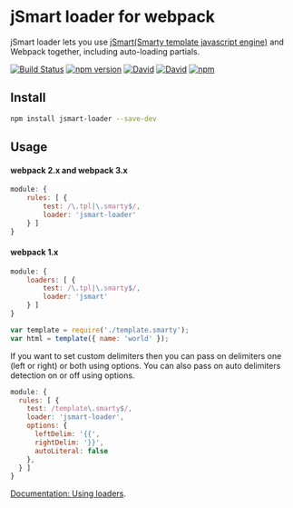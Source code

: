 # jSmart loader for webpack
jSmart loader lets you use [jSmart(Smarty template javascript engine)](https://github.com/umakantp/jsmart) and Webpack together, including auto-loading partials.

[![Build Status](https://travis-ci.org/umakantp/jsmart-loader.png?branch=master)](https://travis-ci.org/umakantp/jsmart-loader)
[![npm version](https://img.shields.io/npm/v/jsmart-loader.svg)](https://www.npmjs.com/package/jsmart-loader)
[![David](https://img.shields.io/david/umakantp/jsmart-loader.svg)](https://www.npmjs.com/package/jsmart-loader)
[![David](https://img.shields.io/david/dev/umakantp/jsmart-loader.svg)](https://www.npmjs.com/package/jsmart-loader)
[![npm](https://img.shields.io/npm/l/jsmart-loader.svg)](https://github.com/umakantp/jsmart-loader/blob/master/LICENSE)

## Install

```sh
npm install jsmart-loader --save-dev
```

## Usage


#### webpack 2.x and webpack 3.x
```javascript
module: {
    rules: [ {
        test: /\.tpl|\.smarty$/,
        loader: 'jsmart-loader'
    } ]
}
```
#### webpack 1.x
```javascript
module: {
    loaders: [ {
        test: /\.tpl|\.smarty$/,
        loader: 'jsmart'
    } ]
}
```

```javascript
var template = require('./template.smarty');
var html = template({ name: 'world' });
```

If you want to set custom delimiters then you can pass on delimiters one (left or right) or both using options. You can also pass on auto delimiters detection on or off using options.

```javascript
module: {
  rules: [ {
    test: /template\.smarty$/,
    loader: 'jsmart-loader',
    options: {
      leftDelim: '{{',
      rightDelim: '}}',
      autoLiteral: false
    },
  } ]
}
```

[Documentation: Using loaders](https://webpack.js.org/concepts/loaders/#using-loaders).
